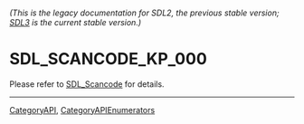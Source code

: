 ###### (This is the legacy documentation for SDL2, the previous stable version; [SDL3](https://wiki.libsdl.org/SDL3/) is the current stable version.)
# SDL_SCANCODE_KP_000

Please refer to [SDL_Scancode](SDL_Scancode) for details.

----
[CategoryAPI](CategoryAPI), [CategoryAPIEnumerators](CategoryAPIEnumerators)

